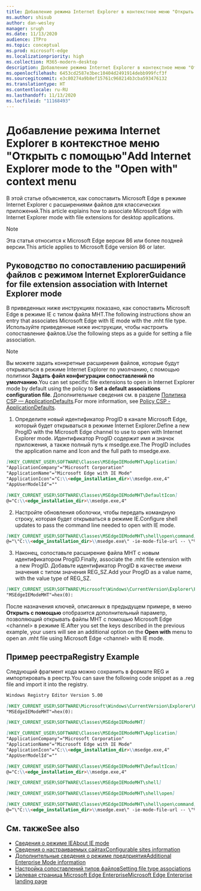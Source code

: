 ```yaml
---
title: Добавление режима Internet Explorer в контекстное меню "Открыть с помощью"
ms.author: shisub
author: dan-wesley
manager: srugh
ms.date: 11/13/2020
audience: ITPro
ms.topic: conceptual
ms.prod: microsoft-edge
ms.localizationpriority: high
ms.collection: M365-modern-desktop
description: Добавление режима Internet Explorer в контекстное меню "Открыть с помощью"
ms.openlocfilehash: 6453cd2587e3bec10404d2491914debb999fcf3f
ms.sourcegitcommit: e3c80274a9b8ef15761c968214b3cba593476132
ms.translationtype: HT
ms.contentlocale: ru-RU
ms.lasthandoff: 11/13/2020
ms.locfileid: "11168493"
---
```

# <span data-ttu-id="c94a4-103">Добавление режима Internet Explorer в контекстное меню "Открыть с помощью"</span><span class="sxs-lookup"><span data-stu-id="c94a4-103">Add Internet Explorer mode to the "Open with" context menu</span></span>

<span data-ttu-id="c94a4-104">В этой статье объясняется, как сопоставить Microsoft Edge в режиме Internet Explorer с расширениями файлов для классических приложений.</span><span class="sxs-lookup"><span data-stu-id="c94a4-104">This article explains how to associate Microsoft Edge with Internet Explorer mode with file extensions for desktop applications.</span></span>

> [!NOTE]
> <span data-ttu-id="c94a4-105">Эта статья относится к Microsoft Edge версии 86 или более поздней версии.</span><span class="sxs-lookup"><span data-stu-id="c94a4-105">This article applies to Microsoft Edge version 86 or later.</span></span>

## <span data-ttu-id="c94a4-106">Руководство по сопоставлению расширений файлов с режимом Internet Explorer</span><span class="sxs-lookup"><span data-stu-id="c94a4-106">Guidance for file extension association with Internet Explorer mode</span></span>

<span data-ttu-id="c94a4-107">В приведенных ниже инструкциях показано, как сопоставить Microsoft Edge в режиме IE с типом файла MHT.</span><span class="sxs-lookup"><span data-stu-id="c94a4-107">The following instructions show an entry that associates Microsoft Edge with IE mode with the .mht file type.</span></span> <span data-ttu-id="c94a4-108">Используйте приведенные ниже инструкции, чтобы настроить сопоставление файлов.</span><span class="sxs-lookup"><span data-stu-id="c94a4-108">Use the following steps as a guide for setting a file association.</span></span>

> [!NOTE]
> <span data-ttu-id="c94a4-109">Вы можете задать конкретные расширения файлов, которые будут открываться в режиме Internet Explorer по умолчанию, с помощью политики **Задать файл конфигурации сопоставлений по умолчанию**.</span><span class="sxs-lookup"><span data-stu-id="c94a4-109">You can set specific file extensions to open in Internet Explorer mode by default using the policy to **Set a default associations configuration file**.</span></span> <span data-ttu-id="c94a4-110">Дополнительные сведения см. в разделе [Политика CSP — ApplicationDefaults](https://docs.microsoft.com/windows/client-management/mdm/policy-csp-applicationdefaults#applicationdefaults-defaultassociationsconfiguration).</span><span class="sxs-lookup"><span data-stu-id="c94a4-110">For more information, see [Policy CSP - ApplicationDefaults](https://docs.microsoft.com/windows/client-management/mdm/policy-csp-applicationdefaults#applicationdefaults-defaultassociationsconfiguration).</span></span>

1. <span data-ttu-id="c94a4-111">Определите новый идентификатор ProgID в канале Microsoft Edge, который будет открываться в режиме Internet Explorer.</span><span class="sxs-lookup"><span data-stu-id="c94a4-111">Define a new ProgID with the Microsoft Edge channel to use to open with Internet Explorer mode.</span></span> <span data-ttu-id="c94a4-112">Идентификатор ProgID содержит имя и значок приложения, а также полный путь к msedge.exe.</span><span class="sxs-lookup"><span data-stu-id="c94a4-112">The ProgID includes the application name and Icon and the full path to msedge.exe.</span></span>

```markdown
[HKEY_CURRENT_USER\SOFTWARE\Classes\MSEdgeIEModeMHT\Application]
"ApplicationCompany"="Microsoft Corporation"
"ApplicationName"="Microsoft Edge with IE Mode"
"ApplicationIcon"="C:\\<edge_installation_dir>\\msedge.exe,4"
"AppUserModelId"=""
```

```markdown
[HKEY_CURRENT_USER\SOFTWARE\Classes\MSEdgeIEModeMHT\DefaultIcon]
@="C:\\<edge_installation_dir>\\msedge.exe,4"
```

2. <span data-ttu-id="c94a4-113">Настройте обновления оболочки, чтобы передать командную строку, которая будет открываться в режиме IE.</span><span class="sxs-lookup"><span data-stu-id="c94a4-113">Configure shell updates to pass the command line needed to open with IE mode.</span></span>

```markdown
[HKEY_CURRENT_USER\SOFTWARE\Classes\MSEdgeIEModeMHT\shell\open\command]
@="\"C:\\<edge_installation_dir>\\msedge.exe\" -ie-mode-file-url -- \"%1\""
```

3. <span data-ttu-id="c94a4-114">Наконец, сопоставьте расширение файла MHT с новым идентификатором ProgID.</span><span class="sxs-lookup"><span data-stu-id="c94a4-114">Finally, associate the .mht file extension with a new ProgID.</span></span> <span data-ttu-id="c94a4-115">Добавьте идентификатор ProgID в качестве имени значения с типом значения REG_SZ.</span><span class="sxs-lookup"><span data-stu-id="c94a4-115">Add your ProgID as a value name, with the value type of REG_SZ.</span></span>

```markdown
[HKEY_CURRENT_USER\SOFTWARE\Microsoft\Windows\CurrentVersion\Explorer\FileExts\.mht\OpenWithProgids]
"MSEdgeIEModeMHT"=hex(0):
```

<span data-ttu-id="c94a4-116">После назначения ключей, описанных в предыдущем примере, в меню **Открыть с помощью** отобразится дополнительный параметр, позволяющий открывать файлы MHT с помощью Microsoft Edge \<channel\> в режиме IE.</span><span class="sxs-lookup"><span data-stu-id="c94a4-116">After you set the keys described in the previous example, your users will see an additional option on the **Open with** menu to open an .mht file using Microsoft Edge \<channel\> with IE mode.</span></span>

## <span data-ttu-id="c94a4-117">Пример реестра</span><span class="sxs-lookup"><span data-stu-id="c94a4-117">Registry Example</span></span>

<span data-ttu-id="c94a4-118">Следующий фрагмент кода можно сохранить в формате REG и импортировать в реестр.</span><span class="sxs-lookup"><span data-stu-id="c94a4-118">You can save the following code snippet as a .reg file and import it into the registry.</span></span>

```markdown
Windows Registry Editor Version 5.00

[HKEY_CURRENT_USER\SOFTWARE\Microsoft\Windows\CurrentVersion\Explorer\FileExts\.mht\OpenWithProgids]
"MSEdgeIEModeMHT"=hex(0):

[HKEY_CURRENT_USER\SOFTWARE\Classes\MSEdgeIEModeMHT]

[HKEY_CURRENT_USER\SOFTWARE\Classes\MSEdgeIEModeMHT\Application]
"ApplicationCompany"="Microsoft Corporation"
"ApplicationName"="Microsoft Edge with IE Mode"
"ApplicationIcon"="C:\\<edge_installation_dir>\\msedge.exe,4"
"AppUserModelId"=""

[HKEY_CURRENT_USER\SOFTWARE\Classes\MSEdgeIEModeMHT\DefaultIcon]
@="C:\\<edge_installation_dir>\\msedge.exe,4"

[HKEY_CURRENT_USER\SOFTWARE\Classes\MSEdgeIEModeMHT\shell]

[HKEY_CURRENT_USER\SOFTWARE\Classes\MSEdgeIEModeMHT\shell\open]

[HKEY_CURRENT_USER\SOFTWARE\Classes\MSEdgeIEModeMHT\shell\open\command]
@="\"C:\\<edge_installation_dir>\\msedge.exe\" -ie-mode-file-url -- \"%1\""

```

## <span data-ttu-id="c94a4-119">См. также</span><span class="sxs-lookup"><span data-stu-id="c94a4-119">See also</span></span>

- [<span data-ttu-id="c94a4-120">Сведения о режиме IE</span><span class="sxs-lookup"><span data-stu-id="c94a4-120">About IE mode</span></span>](https://docs.microsoft.com/deployedge/edge-ie-mode)
- [<span data-ttu-id="c94a4-121">Сведения о настраиваемых сайтах</span><span class="sxs-lookup"><span data-stu-id="c94a4-121">Configurable sites information</span></span>](https://docs.microsoft.com/deployedge/edge-learnmore-configurable-sites-ie-mode)
- [<span data-ttu-id="c94a4-122">Дополнительные сведения о режиме предприятия</span><span class="sxs-lookup"><span data-stu-id="c94a4-122">Additional Enterprise Mode information</span></span>](https://docs.microsoft.com/internet-explorer/ie11-deploy-guide/enterprise-mode-overview-for-ie11)
- [<span data-ttu-id="c94a4-123">Настройка сопоставлений типов файлов</span><span class="sxs-lookup"><span data-stu-id="c94a4-123">Setting file type associations</span></span>](https://docs.microsoft.com/windows/win32/shell/fa-file-types)
- [<span data-ttu-id="c94a4-124">Целевая страница Microsoft Edge Enterprise</span><span class="sxs-lookup"><span data-stu-id="c94a4-124">Microsoft Edge Enterprise landing page</span></span>](https://aka.ms/EdgeEnterprise)
